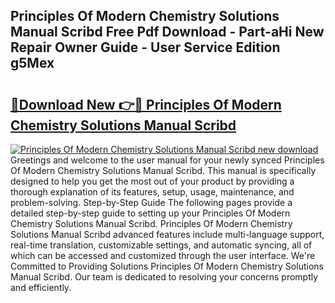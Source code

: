 ## Principles Of Modern Chemistry Solutions Manual Scribd Free Pdf Download - Part-aHi New Repair Owner Guide - User Service Edition g5Mex

# <h2><a href="http://bc60184.oget.top/?id=Principles+Of+Modern+Chemistry+Solutions+Manual+Scribd">🔗Download New 👉🔴 Principles Of Modern Chemistry Solutions Manual Scribd</a></h2>

[![Principles Of Modern Chemistry Solutions Manual Scribd new download](https://i.imgur.com/5g1atiW.png)](http://bc60184.oget.top/?id=Principles+Of+Modern+Chemistry+Solutions+Manual+Scribd)
Greetings and welcome to the user manual for your newly synced Principles Of Modern Chemistry Solutions Manual Scribd. This manual is specifically designed to help you get the most out of your product by providing a thorough explanation of its features, setup, usage, maintenance, and problem-solving. Step-by-Step Guide The following pages provide a detailed step-by-step guide to setting up your Principles Of Modern Chemistry Solutions Manual Scribd. Principles Of Modern Chemistry Solutions Manual Scribd advanced features include multi-language support, real-time translation, customizable settings, and automatic syncing, all of which can be accessed and customized through the user interface. We're Committed to Providing Solutions Principles Of Modern Chemistry Solutions Manual Scribd. Our team is dedicated to resolving your concerns promptly and efficiently.

